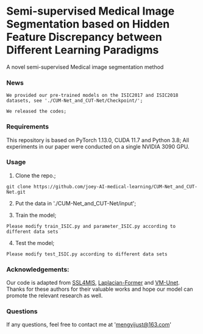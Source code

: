 # Semi-supervised Medical Image Segmentation based on Hidden Feature Discrepancy between Different Learning Paradigms
A novel semi-supervised Medical image segmentation method
### News
```
We provided our pre-trained models on the ISIC2017 and ISIC2018 datasets, see './CUM-Net_and_CUT-Net/Checkpoint/';
```
```
We released the codes;
```

### Requirements
This repository is based on PyTorch 1.13.0, CUDA 11.7 and Python 3.8; All experiments in our paper were conducted on a single NVIDIA 3090 GPU.

### Usage
1. Clone the repo.;
```
git clone https://github.com/joey-AI-medical-learning/CUM-Net_and_CUT-Net.git
```
2. Put the data in './CUM-Net_and_CUT-Net/input';

3. Train the model;
```
Please modify train_ISIC.py and parameter_ISIC.py according to different data sets
```
4. Test the model;
```
Please modify test_ISIC.py according to different data sets
```
### Acknowledgements:
Our code is adapted from [SSL4MIS](https://github.com/HiLab-git/SSL4MIS), [Laplacian-Former](https://github.com/xmindflow/Laplacian-Former) and [VM-Unet](https://github.com/JCruan519/VM-UNet). Thanks for these authors for their valuable works and hope our model can promote the relevant research as well.

### Questions
If any questions, feel free to contact me at 'mengyijust@163.com'
